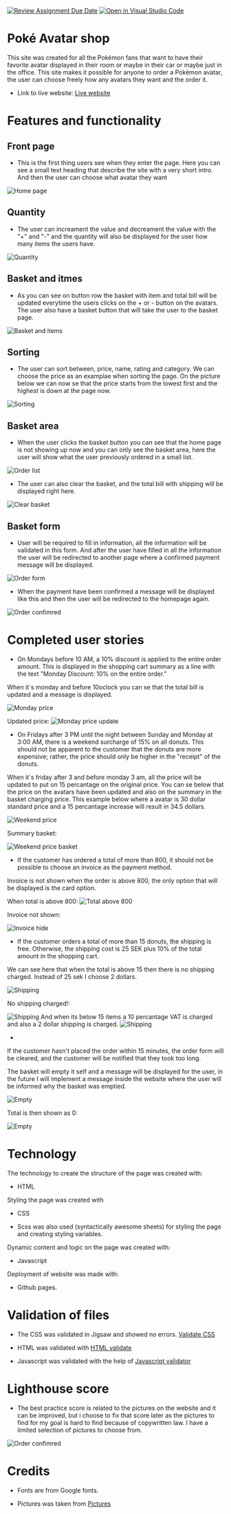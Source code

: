 [![Review Assignment Due Date](https://classroom.github.com/assets/deadline-readme-button-24ddc0f5d75046c5622901739e7c5dd533143b0c8e959d652212380cedb1ea36.svg)](https://classroom.github.com/a/lVSydX1g)
[![Open in Visual Studio Code](https://classroom.github.com/assets/open-in-vscode-718a45dd9cf7e7f842a935f5ebbe5719a5e09af4491e668f4dbf3b35d5cca122.svg)](https://classroom.github.com/online_ide?assignment_repo_id=12892829&assignment_repo_type=AssignmentRepo)



# Poké Avatar shop
This site was created for all the Pokémon fans that want to have their favorite avatar displayed in their room or maybe in their car or maybe just in the office. This site makes it possible for anyone to order a Pokémon avatar, the user can choose freely how any avatars they want and the order it.

* Link to live website: [Live website](https://medieinstitutet.github.io/fed23d-js-grundkurs-webshop-rebahama/)

# Features and functionality
## Front page
* This is the first thing users see when they enter the page. Here you can see a small text heading that describe the site with a very short intro. And then the user can choose what avatar they want

![Home page](docs/avatar-home.png)

## Quantity
* The user can increament the value and decreament the value with the "+" and "-" and the quantity will also be displayed for the user how many items the users have.

![Quantity](docs/avatar-home-2.png)

## Basket and itmes
* As you can see on button row the basket with item and total bill will be updated everytime the users clicks on the + or - button on the avatars. The user also have a basket button that will take the user to the basket page.

![Basket and items](docs/avatar-home-3.png)

## Sorting
* The user can sort between, price, name, rating and category. We can choose the price as an examplae when sorting the page. On the picture below we can now se that the price starts from the lowest first and the highest is down at the page now.


![Sorting](docs/avatar-home-4.png)

## Basket area
* When the user clicks the basket button you can see that the home page is not showing up now and you can only see the basket area, here the user will show what the user previously ordered in a small list.

![Order list](docs/avatar-home-5.png)

* The user can also clear the basket, and the total bill with shipping will be displayed right here.

![Clear basket](docs/avatar-home-6.png)

## Basket form
* User will be required to fill in information, all the information will be validated in this form. And after the user have filled in all the information the user will be redirected to another page where a confirmed payment message will be displayed.


![Order form](docs/avatar-home-7.png)

* When the payment have been confirmed a message will be displayed like this and then the user will be redirected to the homepage again.

![Order confimred](docs/avatar-home-8.png)


# Completed user stories

* On Mondays before 10 AM, a 10% discount is applied to the entire order amount. This is displayed in the shopping cart summary as a line with the text "Monday Discount: 10% on the entire order."

When it´s monday and before 10oclock you can se that the total bill is updated and a message is displayed.

![Monday price](docs/monday-1.png)

Updated price:
![Monday price update](docs/monday-2.png)



* On Fridays after 3 PM until the night between Sunday and Monday at 3:00 AM, there is a weekend surcharge of 15% on all donuts. This should not be apparent to the customer that the donuts are more expensive; rather, the price should only be higher in the "receipt" of the donuts.

When it´s friday after 3 and before monday 3 am, all the price will be updated to put on 15 percantage on the original price. You can se below that the price on the avatars have been updated and also on the summary in the basket charging price. This example below where a avatar is 30 dollar standard price and a 15 percantage increase will result in 34.5 dollars.

![Weekend price](docs/fifteenpercatnage-1.png)

Summary basket: 

![Weekend price basket](docs/fifteenpercatnage-2.png)


* If the customer has ordered a total of more than 800, it should not be possible to choose an invoice as the payment method.

Invoice is not shown when the order is above 800, the only option that will be displayed is the card option.

When total is above 800:
![Total above 800](docs/invoice-1.png)

Invoice not shown:

![Invoice hide ](docs/invoice-2.png)

* If the customer orders a total of more than 15 donuts, the shipping is free. Otherwise, the shipping cost is 25 SEK plus 10% of the total amount in the shopping cart.

We can see here that when the total is above 15 then there is no shipping charged. Instead of 25 sek I choose 2 dollars.

![Shipping](docs/shipping-1.png)

No shipping charged!:

![Shipping](docs/shipping-2.png)
And when its below 15 items a 10 percantage VAT is charged and also a 2 dollar shipping is charged.
![Shipping](docs/VAT.png)

* 
If the customer hasn't placed the order within 15 minutes, the order form will be cleared, and the customer will be notified that they took too long.

The basket will empty it self and a message will be displayed for the user, in the future I will implement a message inside the website where the user will be informed why the basket was emptied.

![Empty](docs/basket-delete.png)

Total is then shown as 0:

![Empty](docs/basket-delete-2.png)



# Technology

The technology to create the structure of the page was created with:


* HTML

Styling the page was created with

* CSS

* Scss was also used (syntactically awesome sheets) for styling the page and creating styling variables.

 Dynamic content and logic on the page was created with:

 * Javascript

 Deployment of website was made with:

 * Github pages.


# Validation of files
* The CSS was validated in Jigsaw and showed no errors. [Validate CSS](https://jigsaw.w3.org/css-validator/#validate_by_input)

* HTML was validated with [HTML validate](https://validator.w3.org/#validate_by_input)

* Javascript was validated with the help of [Javascript validator](https://jshint.com/)

# Lighthouse score
* The best practice score is related to the pictures on the website and it can be improved, but i choose to fix that score later as the pictures to find for my goal is hard to find because of copywritten law. I have a limited selection of pictures to choose from.

![Order confimred](docs/lighthouse.png)


# Credits
* Fonts are from Google fonts.

* Pictures was taken from [Pictures](https://www.pexels.com/sv-se/)